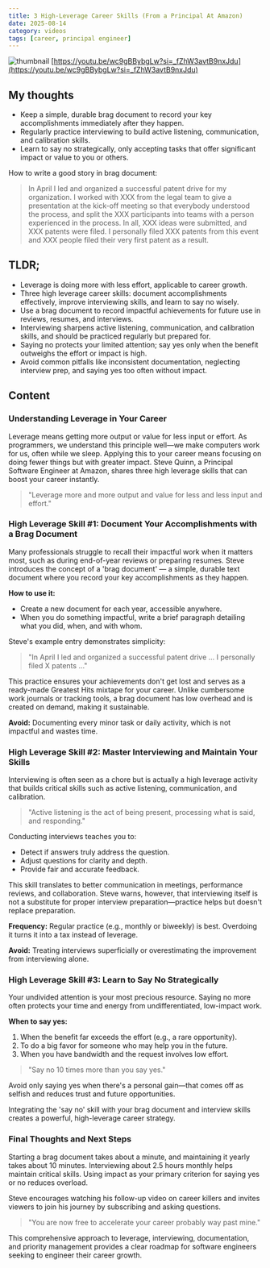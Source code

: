 ```yaml
---
title: 3 High-Leverage Career Skills (From a Principal At Amazon)
date: 2025-08-14
category: videos
tags: [career, principal engineer]
---
```


![thumbnail](https://i.ytimg.com/vi/wc9gBBybgLw/maxresdefault.jpg)
[https://youtu.be/wc9gBBybgLw?si=_fZhW3avtB9nxJdu](https://youtu.be/wc9gBBybgLw?si=_fZhW3avtB9nxJdu)

## My thoughts

- Keep a simple, durable brag document to record your key accomplishments immediately after they happen.  
- Regularly practice interviewing to build active listening, communication, and calibration skills.  
- Learn to say no strategically, only accepting tasks that offer significant impact or value to you or others.

How to write a good story in brag document:
> In April I led and organized a successful patent drive for my organization. I worked with XXX from the legal team to give a presentation at the kick-off meeting so that everybody understood the process, and split the XXX participants into teams with a person experienced in the process.
> In all, XXX ideas were submitted, and XXX patents were filed. I personally filed XXX patents from this event and XXX people filed their very first patent as a result.


## TLDR;
- Leverage is doing more with less effort, applicable to career growth.
- Three high leverage career skills: document accomplishments effectively, improve interviewing skills, and learn to say no wisely.
- Use a brag document to record impactful achievements for future use in reviews, resumes, and interviews.
- Interviewing sharpens active listening, communication, and calibration skills, and should be practiced regularly but prepared for.
- Saying no protects your limited attention; say yes only when the benefit outweighs the effort or impact is high.
- Avoid common pitfalls like inconsistent documentation, neglecting interview prep, and saying yes too often without impact.





## Content

### Understanding Leverage in Your Career
Leverage means getting more output or value for less input or effort. As programmers, we understand this principle well—we make computers work for us, often while we sleep. Applying this to your career means focusing on doing fewer things but with greater impact. Steve Quinn, a Principal Software Engineer at Amazon, shares three high leverage skills that can boost your career instantly.

> "Leverage more and more output and value for less and less input and effort."

### High Leverage Skill #1: Document Your Accomplishments with a Brag Document
Many professionals struggle to recall their impactful work when it matters most, such as during end-of-year reviews or preparing resumes. Steve introduces the concept of a 'brag document' — a simple, durable text document where you record your key accomplishments as they happen.

**How to use it:**
- Create a new document for each year, accessible anywhere.
- When you do something impactful, write a brief paragraph detailing what you did, when, and with whom.

Steve's example entry demonstrates simplicity:

> "In April I led and organized a successful patent drive ... I personally filed X patents ..."

This practice ensures your achievements don't get lost and serves as a ready-made Greatest Hits mixtape for your career. Unlike cumbersome work journals or tracking tools, a brag document has low overhead and is created on demand, making it sustainable.

**Avoid:** Documenting every minor task or daily activity, which is not impactful and wastes time.

### High Leverage Skill #2: Master Interviewing and Maintain Your Skills
Interviewing is often seen as a chore but is actually a high leverage activity that builds critical skills such as active listening, communication, and calibration.

> "Active listening is the act of being present, processing what is said, and responding."

Conducting interviews teaches you to:
- Detect if answers truly address the question.
- Adjust questions for clarity and depth.
- Provide fair and accurate feedback.

This skill translates to better communication in meetings, performance reviews, and collaboration. Steve warns, however, that interviewing itself is not a substitute for proper interview preparation—practice helps but doesn't replace preparation.

**Frequency:** Regular practice (e.g., monthly or biweekly) is best. Overdoing it turns it into a tax instead of leverage.

**Avoid:** Treating interviews superficially or overestimating the improvement from interviewing alone.

### High Leverage Skill #3: Learn to Say No Strategically
Your undivided attention is your most precious resource. Saying no more often protects your time and energy from undifferentiated, low-impact work.

**When to say yes:**
1. When the benefit far exceeds the effort (e.g., a rare opportunity).
2. To do a big favor for someone who may help you in the future.
3. When you have bandwidth and the request involves low effort.

> "Say no 10 times more than you say yes."

Avoid only saying yes when there's a personal gain—that comes off as selfish and reduces trust and future opportunities.

Integrating the 'say no' skill with your brag document and interview skills creates a powerful, high-leverage career strategy.

### Final Thoughts and Next Steps
Starting a brag document takes about a minute, and maintaining it yearly takes about 10 minutes. Interviewing about 2.5 hours monthly helps maintain critical skills. Using impact as your primary criterion for saying yes or no reduces overload.

Steve encourages watching his follow-up video on career killers and invites viewers to join his journey by subscribing and asking questions.

> "You are now free to accelerate your career probably way past mine."

This comprehensive approach to leverage, interviewing, documentation, and priority management provides a clear roadmap for software engineers seeking to engineer their career growth.
